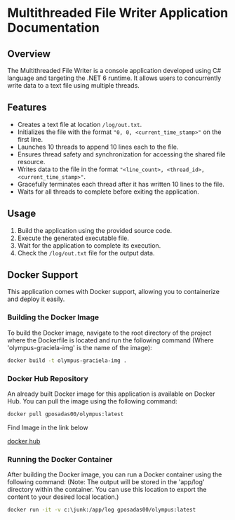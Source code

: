# Multithreaded File Writer Application Documentation

## Overview
The Multithreaded File Writer is a console application developed using C# language and targeting the .NET 6 runtime. It allows users to concurrently write data to a text file using multiple threads.

## Features
- Creates a text file at location `/log/out.txt`.
- Initializes the file with the format `"0, 0, <current_time_stamp>"` on the first line.
- Launches 10 threads to append 10 lines each to the file.
- Ensures thread safety and synchronization for accessing the shared file resource.
- Writes data to the file in the format `"<line_count>, <thread_id>, <current_time_stamp>"`.
- Gracefully terminates each thread after it has written 10 lines to the file.
- Waits for all threads to complete before exiting the application.

## Usage
1. Build the application using the provided source code.
2. Execute the generated executable file.
3. Wait for the application to complete its execution.
4. Check the `/log/out.txt` file for the output data.

## Docker Support

This application comes with Docker support, allowing you to containerize and deploy it easily.


### Building the Docker Image

To build the Docker image, navigate to the root directory of the project where the Dockerfile is located and run the following command (Where 'olympus-graciela-img' is the name of the image):

```bash
docker build -t olympus-graciela-img . 
```


### Docker Hub Repository
An already built Docker image for this application is available on Docker Hub. You can pull the image using the following command:
```bash
docker pull gposadas00/olympus:latest
```
Find Image in the link below

[docker hub](https://hub.docker.com/r/gposadas00/olympus/tags)

### Running the Docker Container
After building the Docker image, you can run a Docker container using the following command: 
(Note: The output will be stored in the 'app/log' directory within the container. You can use this location to export the content to your desired local location.)
```bash
docker run -it -v c:\junk:/app/log gposadas00/olympus:latest
```